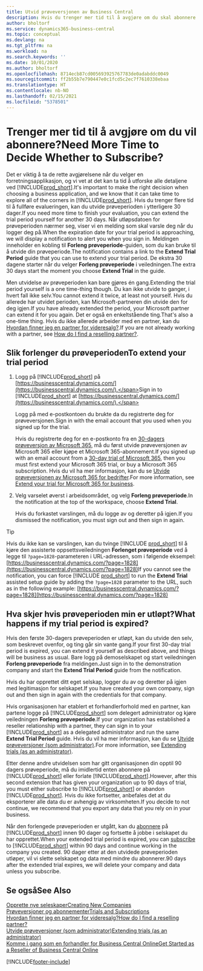 ```yaml
---
title: Utvid prøveversjonen av Business Central
description: Hvis du trenger mer tid til å avgjøre om du skal abonnere på Dynamics 365 Business Central, kan du utvide prøveversjonen én gang. Finn ut mer om alternativene.
author: bholtorf
ms.service: dynamics365-business-central
ms.topic: conceptual
ms.devlang: na
ms.tgt_pltfrm: na
ms.workload: na
ms.search.keywords: ''
ms.date: 10/01/2020
ms.author: bholtorf
ms.openlocfilehash: 8714ecb87cd005693925767783de0adabddc0049
ms.sourcegitcommit: ff2b55b7e790447e0c1fcd5c2ec7f7610338ebaa
ms.translationtype: HT
ms.contentlocale: nb-NO
ms.lasthandoff: 02/15/2021
ms.locfileid: "5378501"
---
```

# <a name="need-more-time-to-decide-whether-to-subscribe"></a><span data-ttu-id="525ac-104">Trenger mer tid til å avgjøre om du vil abonnere?</span><span class="sxs-lookup"><span data-stu-id="525ac-104">Need More Time to Decide Whether to Subscribe?</span></span>

<span data-ttu-id="525ac-105">Det er viktig å ta de rette avgjørelsene når du velger en forretningsapplikasjon, og vi vet at det kan ta tid å utforske alle detaljene ved [!INCLUDE[prod_short](includes/prod_short.md)].</span><span class="sxs-lookup"><span data-stu-id="525ac-105">It's important to make the right decision when choosing a business application, and we know that it can take time to explore all of the corners in [!INCLUDE[prod_short](includes/prod_short.md)].</span></span> <span data-ttu-id="525ac-106">Hvis du trenger flere tid til å fullføre evalueringen, kan du utvide prøveperioden i ytterligere 30 dager.</span><span class="sxs-lookup"><span data-stu-id="525ac-106">If you need more time to finish your evaluation, you can extend the trial period yourself for another 30 days.</span></span> <span data-ttu-id="525ac-107">Når utløpsdatoen for prøveperioden nærmer seg, viser vi en melding som skal varsle deg når du logger deg på.</span><span class="sxs-lookup"><span data-stu-id="525ac-107">When the expiration date for your trial period is approaching, we will display a notification to alert you when you sign in.</span></span> <span data-ttu-id="525ac-108">Meldingen inneholder en kobling til **Forleng prøveperiode**-guiden, som du kan bruke til å utvide din prøveperiode.</span><span class="sxs-lookup"><span data-stu-id="525ac-108">The notification contains a link to the **Extend Trial Period** guide that you can use to extend your trial period.</span></span> <span data-ttu-id="525ac-109">De ekstra 30 dagene starter når du velger **Forleng prøveperiode** i veiledningen.</span><span class="sxs-lookup"><span data-stu-id="525ac-109">The extra 30 days start the moment you choose **Extend Trial** in the guide.</span></span>

<span data-ttu-id="525ac-110">Men utvidelse av prøveperioden kan bare gjøres én gang.</span><span class="sxs-lookup"><span data-stu-id="525ac-110">Extending the trial period yourself is a one time-thing though.</span></span> <span data-ttu-id="525ac-111">Du kan ikke utvide to ganger, i hvert fall ikke selv.</span><span class="sxs-lookup"><span data-stu-id="525ac-111">You cannot extend it twice, at least not yourself.</span></span> <span data-ttu-id="525ac-112">Hvis du allerede har utvidet perioden, kan Microsoft-partneren din utvide den for deg igjen.</span><span class="sxs-lookup"><span data-stu-id="525ac-112">If you have already extended the period, your Microsoft partner can extend it for you again.</span></span> <span data-ttu-id="525ac-113">Det er også en enkeltstående ting.</span><span class="sxs-lookup"><span data-stu-id="525ac-113">That's also a one-time thing.</span></span> <span data-ttu-id="525ac-114">Hvis du ikke allerede arbeider med en partner, kan du [Hvordan finner jeg en partner for videresalg?](across-faq.md#findpartner).</span><span class="sxs-lookup"><span data-stu-id="525ac-114">If you are not already working with a partner, see [How do I find a reselling partner?](across-faq.md#findpartner).</span></span>  

## <a name="to-extend-your-trial-period"></a><span data-ttu-id="525ac-115">Slik forlenger du prøveperioden</span><span class="sxs-lookup"><span data-stu-id="525ac-115">To extend your trial period</span></span>

1. <span data-ttu-id="525ac-116">Logg på [!INCLUDE[prod_short](includes/prod_short.md)] på [https://businesscentral.dynamics.com/](https://businesscentral.dynamics.com/).</span><span class="sxs-lookup"><span data-stu-id="525ac-116">Sign in to [!INCLUDE[prod_short](includes/prod_short.md)] at [https://businesscentral.dynamics.com/](https://businesscentral.dynamics.com/).</span></span>

    <span data-ttu-id="525ac-117">Logg på med e-postkontoen du brukte da du registrerte deg for prøveversjonen.</span><span class="sxs-lookup"><span data-stu-id="525ac-117">Sign in with the email account that you used when you signed up for the trial.</span></span>  

    <span data-ttu-id="525ac-118">Hvis du registrerte deg for en e-postkonto fra en [30-dagers prøveversjon av Microsoft 365](/microsoft-365/commerce/sign-up-for-office-365-trial), må du først utvide prøveversjonen av Microsoft 365 eller kjøpe et Microsoft 365-abonnement.</span><span class="sxs-lookup"><span data-stu-id="525ac-118">If you signed up with an email account from a [30-day trial of Microsoft 365](/microsoft-365/commerce/sign-up-for-office-365-trial), then you must first extend your Microsoft 365 trial, or buy a Microsoft 365 subscription.</span></span> <span data-ttu-id="525ac-119">Hvis du vil ha mer informasjon, kan du se [Utvide prøveversjonen av Microsoft 365 for bedrifter](/microsoft-365/commerce/extend-your-trial).</span><span class="sxs-lookup"><span data-stu-id="525ac-119">For more information, see [Extend your trial for Microsoft 365 for business](/microsoft-365/commerce/extend-your-trial).</span></span>
2. <span data-ttu-id="525ac-120">Velg varselet øverst i arbeidsområdet, og velg **Forleng prøveperiode**.</span><span class="sxs-lookup"><span data-stu-id="525ac-120">In the notification at the top of the workspace, choose **Extend Trial**.</span></span>

    <span data-ttu-id="525ac-121">Hvis du forkastet varslingen, må du logge av og deretter på igjen.</span><span class="sxs-lookup"><span data-stu-id="525ac-121">If you dismissed the notification, you must sign out and then sign in again.</span></span>

> [!TIP]
> <span data-ttu-id="525ac-122">Hvis du ikke kan se varslingen, kan du tvinge [!INCLUDE [prod_short](includes/prod_short.md)] til å kjøre den assisterte oppsettsveiledningen **Forlenget prøveperiode** ved å legge til ```?page=1828```-parameteren i URL-adressen, som i følgende eksempel: [https://businesscentral.dynamics.com/?page=1828](https://businesscentral.dynamics.com/?page=1828)</span><span class="sxs-lookup"><span data-stu-id="525ac-122">If you cannot see the notification, you can force [!INCLUDE [prod_short](includes/prod_short.md)] to run the **Extend Trial** assisted setup guide by adding the ```?page=1828``` parameter to the URL, such as in the following example: [https://businesscentral.dynamics.com/?page=1828](https://businesscentral.dynamics.com/?page=1828)</span></span>

## <a name="what-happens-if-my-trial-period-is-expired"></a><span data-ttu-id="525ac-123">Hva skjer hvis prøveperioden min er utløpt?</span><span class="sxs-lookup"><span data-stu-id="525ac-123">What happens if my trial period is expired?</span></span>

<span data-ttu-id="525ac-124">Hvis den første 30-dagers prøveperioden er utløpt, kan du utvide den selv, som beskrevet ovenfor, og ting går sin vante gang.</span><span class="sxs-lookup"><span data-stu-id="525ac-124">If your first 30-day trial period is expired, you can extend it yourself as described above, and things will be business as usual.</span></span> <span data-ttu-id="525ac-125">Bare logg på demoselskapet og start veiledningen **Forleng prøveperiode** fra meldingen.</span><span class="sxs-lookup"><span data-stu-id="525ac-125">Just sign in to the demonstration company and start the **Extend Trial Period** guide from the notification.</span></span>  

<span data-ttu-id="525ac-126">Hvis du har opprettet ditt eget selskap, logger du av og deretter på igjen med legitimasjon for selskapet.</span><span class="sxs-lookup"><span data-stu-id="525ac-126">If you have created your own company, sign out and then sign in again with the credentials for that company.</span></span>  

<span data-ttu-id="525ac-127">Hvis organisasjonen har etablert et forhandlerforhold med en partner, kan partene logge på [!INCLUDE[prod_short](includes/prod_short.md)] som delegert administrator og kjøre veiledningen **Forleng prøveperiode**.</span><span class="sxs-lookup"><span data-stu-id="525ac-127">If your organization has established a reseller relationship with a partner, they can sign in to your [!INCLUDE[prod_short](includes/prod_short.md)] as a delegated administrator and run the same **Extend Trial Period** guide.</span></span> <span data-ttu-id="525ac-128">Hvis du vil ha mer informasjon, kan du se [Utvide prøveversjoner (som administrator)](/dynamics365/business-central/dev-itpro/administration/tenant-administration#extending-trials).</span><span class="sxs-lookup"><span data-stu-id="525ac-128">For more information, see [Extending trials (as an administrator)](/dynamics365/business-central/dev-itpro/administration/tenant-administration#extending-trials).</span></span>  

<span data-ttu-id="525ac-129">Etter denne andre utvidelsen som har gitt organisasjonen din opptil 90 dagers prøveperiode, må du imidlertid enten abonnere på [!INCLUDE[prod_short](includes/prod_short.md)] eller forlate [!INCLUDE[prod_short](includes/prod_short.md)].</span><span class="sxs-lookup"><span data-stu-id="525ac-129">However, after this second extension that has given your organization up to 90 days of trial, you must either subscribe to [!INCLUDE[prod_short](includes/prod_short.md)] or abandon [!INCLUDE[prod_short](includes/prod_short.md)].</span></span> <span data-ttu-id="525ac-130">Hvis du ikke fortsetter, anbefales det at du eksporterer alle data du er avhengig av virksomheten.</span><span class="sxs-lookup"><span data-stu-id="525ac-130">If you decide to not continue, we recommend that you export any data that you rely on in your business.</span></span>

<span data-ttu-id="525ac-131">Når den forlengede prøveperioden er utgått, kan du [abonnere](https://go.microsoft.com/fwlink/?linkid=828659) på [!INCLUDE[prod_short](includes/prod_short.md)] innen 90 dager og fortsette å jobbe i selskapet du har opprettet.</span><span class="sxs-lookup"><span data-stu-id="525ac-131">When your extended trial period is expired, you can [subscribe](https://go.microsoft.com/fwlink/?linkid=828659) to [!INCLUDE[prod_short](includes/prod_short.md)] within 90 days and continue working in the company you created.</span></span> <span data-ttu-id="525ac-132">90 dager etter at den utvidede prøveperioden utløper, vil vi slette selskapet og data med mindre du abonnerer.</span><span class="sxs-lookup"><span data-stu-id="525ac-132">90 days after the extended trial expires, we will delete your company and data unless you subscribe.</span></span>  

## <a name="see-also"></a><span data-ttu-id="525ac-133">Se også</span><span class="sxs-lookup"><span data-stu-id="525ac-133">See Also</span></span>

[<span data-ttu-id="525ac-134">Opprette nye seleskaper</span><span class="sxs-lookup"><span data-stu-id="525ac-134">Creating New Companies</span></span>](about-new-company.md)  
[<span data-ttu-id="525ac-135">Prøveversjoner og abonnementer</span><span class="sxs-lookup"><span data-stu-id="525ac-135">Trials and Subscriptions</span></span>](across-preview.md)  
[<span data-ttu-id="525ac-136">Hvordan finner jeg en partner for videresalg?</span><span class="sxs-lookup"><span data-stu-id="525ac-136">How do I find a reselling partner?</span></span>](across-faq.md#findpartner)  
[<span data-ttu-id="525ac-137">Utvide prøveversjoner (som administrator)</span><span class="sxs-lookup"><span data-stu-id="525ac-137">Extending trials (as an administrator)</span></span>](/dynamics365/business-central/dev-itpro/administration/tenant-administration#extending-trials)  
[<span data-ttu-id="525ac-138">Komme i gang som en forhandler for Business Central Online</span><span class="sxs-lookup"><span data-stu-id="525ac-138">Get Started as a Reseller of Business Central Online</span></span>](/dynamics365/business-central/dev-itpro/administration/get-started-online)  


[!INCLUDE[footer-include](includes/footer-banner.md)]